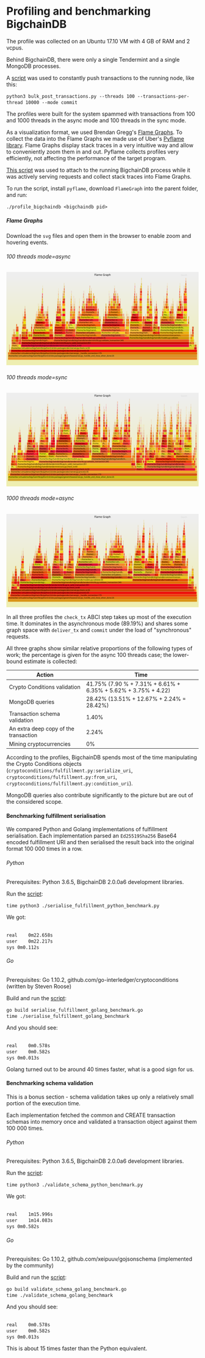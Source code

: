 # Profiling and benchmarking BigchainDB

The profile was collected on an Ubuntu 17.10 VM with 4 GB of RAM and 2 vcpus.

Behind BigchainDB, there were only a single Tendermint and a single MongoDB processes.

A [script][post-tx-script] was used to constantly push transactions to the running node, like this:

```
python3 bulk_post_transactions.py --threads 100 --transactions-per-thread 10000 --mode commit
```

The profiles were built for the system spammed with transactions from 100 and 1000 threads in the async mode and 100 threads in the sync mode.

As a visualization format, we used Brendan Gregg's [Flame Graphs][flame-graph]. To collect the data into the Flame Graphs we made use of Uber's [Pyflame library][pyflame]. Flame Graphs display stack traces in a very intuitive way and allow to conveniently zoom them in and out. Pyflame collects profiles very efficiently, not affecting the performance of the target program.

[This script][profile-script] was used to attach to the running BigchainDB process while it was actively serving requests and collect stack traces into Flame Graphs.

To run the script, install `pyflame`, download `FlameGraph` into the parent folder, and run:

```
./profile_bigchaindb <bigchaindb pid>
```

##### Flame Graphs

Download the `svg` files and open them in the browser to enable zoom and hovering events.

###### 100 threads mode=async
![100 threads mode=async][flame-100-async]

###### 100 threads mode=sync
![100 threads mode=sync][flame-100-sync]

###### 1000 threads mode=async
![1000 threads mode=async][flame-1000-async]

In all three profiles the `check_tx` ABCI step takes up most of the execution time. It dominates in the asynchronous mode (89.19%) and shares some graph space with `deliver_tx` and `commit` under the load of "synchronous" requests.

All three graphs show similar relative proportions of the following types of work; the percentage is given for the async 100 threads case; the lower-bound estimate is collected:


| Action                                            | Time                                                            |
|---------------------------------------------------|-----------------------------------------------------------------|
| Crypto Conditions validation                      | 41.75% (7.90 % + 7.31% + 6.61% + 6.35% + 5.62% + 3.75% + 4.22)  |
| MongoDB queries                                   | 28.42% (13.51% + 12.67% + 2.24% = 28.42%)                       |
| Transaction schema validation                     | 1.40%                                                           |
| An extra deep copy of the transaction             | 2.24%                                                           |
| Mining cryptocurrencies                           | 0%                                                              |

According to the profiles, BigchainDB spends most of the time manipulating the Crypto Conditions objects (`cryptoconditions/fulfillment.py:serialize_uri`, `cryptoconditions/fulfillment.py:from_uri`, `cryptoconditions/fulfillment.py:condition_uri`).

MongoDB queries also contribute significantly to the picture but are out of the considered scope.

#### Benchmarking fulfillment serialisation

We compared Python and Golang implementations of fulfillment serialisation. Each implementation parsed an `Ed25519Sha256` Base64 encoded fulfillment URI and then serialised the result back into the original format 100 000 times in a row.

###### Python

Prerequisites: Python 3.6.5, BigchainDB 2.0.0a6 development libraries.

Run the [script][python-serialisation-benchmark]:

```
time python3 ./serialise_fulfillment_python_benchmark.py
```

We got:

```

real	0m22.658s
user	0m22.217s
sys	0m0.112s
```

###### Go

Prerequisites: Go 1.10.2, github.com/go-interledger/cryptoconditions (written by Steven Roose)

Build and run the [script][go-serialisation-benchmark]:

```
go build serialise_fulfillment_golang_benchmark.go
time ./serialise_fulfillment_golang_benchmark
```

And you should see:
```

real	0m0.578s
user	0m0.582s
sys	0m0.013s
```

Golang turned out to be around 40 times faster, what is a good sign for us.

#### Benchmarking schema validation

This is a bonus section - schema validation takes up only a relatively small portion of the execution time.

Each implementation fetched the common and CREATE transaction schemas into memory once and validated a transaction object against them 100 000 times.

###### Python

Prerequisites: Python 3.6.5, BigchainDB 2.0.0a6 development libraries.

Run the [script][python-schema-benchmark]:

```
time python3 ./validate_schema_python_benchmark.py
```

We got:

```

real	1m15.996s
user	1m14.083s
sys	0m0.582s
```

###### Go

Prerequisites: Go 1.10.2, github.com/xeipuuv/gojsonschema (implemented by the community)

Build and run the [script][go-schema-benchmark]:

```
go build validate_schema_golang_benchmark.go
time ./validate_schema_golang_benchmark
```

And you should see:
```

real	0m0.578s
user	0m0.582s
sys	0m0.013s
```

This is about 15 times faster than the Python equivalent.

[post-tx-script]: ./bulk_post_transactions.py
[flame-graph]: https://github.com/brendangregg/FlameGraph
[pyflame]: https://github.com/uber/pyflame
[profile-script]: ./profile_bigchaindb
[flame-100-sync]: ./profile_sync_100_threads.svg
[flame-100-async]: ./profile_async_100_threads.svg
[flame-1000-async]: ./profile_async_1000_threads.svg
[python-serialisation-benchmark]: ./serialise_fulfillment_python_benchmark.py
[go-serialisation-benchmark]: ./serialise_fulfillment_golang_benchmark.go
[python-schema-benchmark]: ./validate_schema_python_benchmark.py
[go-schema-benchmark]: ./validate_schema_golang_benchmark.go
